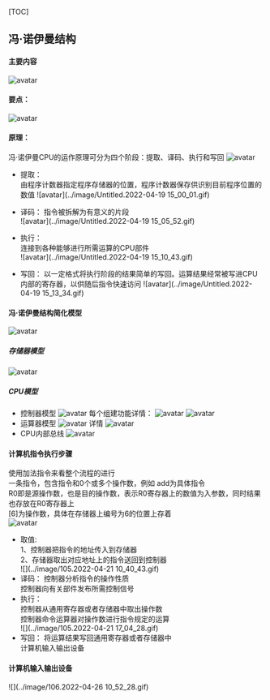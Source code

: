 [TOC]
## 冯·诺伊曼结构 
#### 主要内容
![avatar](../image/20220419112721.jpg)  

#### 要点：
![avatar](../image/20220419141639.jpg)  

#### 原理：  
冯·诺伊曼CPU的运作原理可分为四个阶段：提取、译码、执行和写回 
  ![avatar](../image/20220419151556.jpg)
* 提取：  
由程序计数器指定程序存储器的位置，程序计数器保存供识别目前程序位置的数值 
 ![avatar](../image/Untitled.2022-04-19 15_00_01.gif)
* 译码：
指令被拆解为有意义的片段  
 ![avatar](../image/Untitled.2022-04-19 15_05_52.gif)  
* 执行：  
连接到各种能够进行所需运算的CPU部件   
![avatar](../image/Untitled.2022-04-19 15_10_43.gif)  

* 写回： 
以一定格式将执行阶段的结果简单的写回。运算结果经常被写进CPU内部的寄存器，以供随后指令快速访问 
![avatar](../image/Untitled.2022-04-19 15_13_34.gif)

#### 冯·诺伊曼结构简化模型
![avatar](../image/20220419151835.jpg)

##### 存储器模型
![avatar](../image/20220419152612.jpg)
##### CPU模型
* 控制器模型
![avatar](../image/20220419152735.jpg) 
每个组建功能详情： 
![avatar](../image/20220419153028.jpg)
![avatar](../image/20220419153151.jpg)
* 运算器模型
![avatar](../image/20220419154017.jpg)
详情 
![avatar](../image/20220419153930.jpg)
* CPU内部总线
![avatar](../image/20220419154328.jpg)

#### 计算机指令执行步骤  
使用加法指令来看整个流程的进行  
一条指令，包含指令和0个或多个操作数，例如 add为具体指令  
R0即是源操作数，也是目的操作数，表示R0寄存器上的数值为入参数，同时结果也存放在R0寄存器上  
[6]为操作数，具体在存储器上编号为6的位置上存着    
![avatar](../image/20220420143358.jpg) 
 
* 取值:  
 1、控制器把指令的地址传入到存储器  
 2、存储器取出对应地址上的指令送回到控制器  
![](../image/105.2022-04-21 10_40_43.gif)
* 译码：
控制器分析指令的操作性质  
控制器向有关部件发布所需控制信号  
* 执行：  
控制器从通用寄存器或者存储器中取出操作数  
控制器命令运算器对操作数进行指令规定的运算  
![](../image/105.2022-04-21 17_04_28.gif)
* 写回： 
将运算结果写回通用寄存器或者存储器中  
计算机输入输出设备  

#### 计算机输入输出设备  
![](../image/106.2022-04-26 10_52_28.gif)
